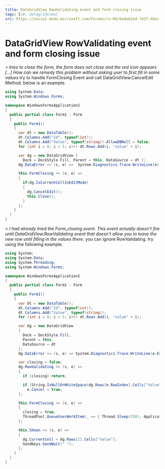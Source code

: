 ```yaml
---
title: DataGridView RowValidating event and form closing issue
tags: [c#, datagridview]
src: https://social.msdn.microsoft.com/Forums/ru-RU/6eda62ed-742f-46ec-9812-bf4c4c71540f/datagridview-rowvalidating-event-and-form-closing-issue?forum=winformsdatacontrols
---
```

# DataGridView RowValidating event and form closing issue
*> tries to close the form, the form does not close and the red icon appears [...] How can we remedy this problem without asking user to first fill in some values*
try to handle FormClosing Event and call DataGridView.CancelEdit Method.
below is an example.
```c#
using System.Data;
using System.Windows.Forms;

namespace WindowsFormsApplication2
{
  public partial class Form1 : Form
  {
    public Form1()
    {
      var dt = new DataTable();
      dt.Columns.Add("Id", typeof(int));
      dt.Columns.Add("Value", typeof(string)).AllowDBNull = false;
      for (int i = 0; i < 5; i++) dt.Rows.Add(i, "value" + i);

      var dg = new DataGridView { 
        Dock = DockStyle.Fill, Parent = this, DataSource = dt };
      dg.DataError += (s, e) =>  System.Diagnostics.Trace.WriteLine(e);

      this.FormClosing += (s, e) => 
      { 
        if(dg.IsCurrentCellInEditMode)
        {
          dg.CancelEdit();
          this.Close();
        }
      };
    }
  }
}
```
*> I had already tried the Form_closing event. This event actually doesn't fire until DataGridView.RowValidating event that doesn't allow you to leave the new row until filling in the values there.*
you can ignore RowValidating. 
try using the following example.
```c#
using System;
using System.Data;
using System.Threading;
using System.Windows.Forms;

namespace WindowsFormsApplication2
{
  public partial class Form1 : Form
  {
    public Form1()
    {
      var dt = new DataTable();
      dt.Columns.Add("Id", typeof(int));
      dt.Columns.Add("Value", typeof(string));
      for (int i = 0; i < 5; i++) dt.Rows.Add(i, "value" + i);

      var dg = new DataGridView
      {
        Dock = DockStyle.Fill,
        Parent = this,
        DataSource = dt
      };
      dg.DataError += (s, e) => System.Diagnostics.Trace.WriteLine(e.Exception.Message);

      var closing = false;
      dg.RowValidating += (s, e) =>
      {
        if (closing) return;

        if (String.IsNullOrWhiteSpace(dg.Rows[e.RowIndex].Cells["Value"].Value.ToString()))
          e.Cancel = true;
      };

      this.FormClosing += (s, e) =>
      {
        closing = true;
        ThreadPool.QueueUserWorkItem(_ => { Thread.Sleep(250); Application.Exit(); });
      };

      this.Shown += (s, e) =>
      {
        dg.CurrentCell = dg.Rows[2].Cells["Value"];
        SendKeys.SendWait(" ");
      };
    }
  }
}
```
